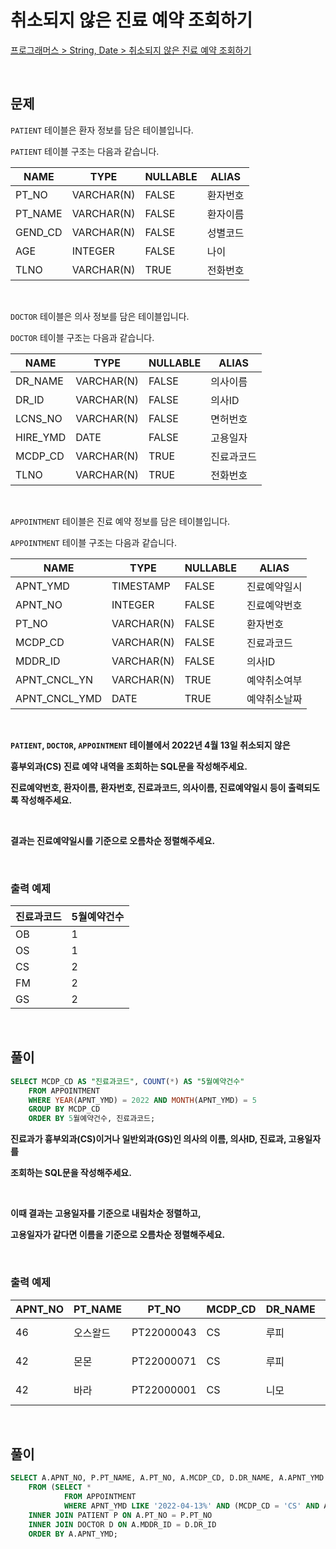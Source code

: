 # 취소되지 않은 진료 예약 조회하기

[프로그래머스 > String, Date > 취소되지 않은 진료 예약 조회하기](https://school.programmers.co.kr/learn/courses/30/lessons/132204)

<br/>

## 문제

`PATIENT` 테이블은 환자 정보를 담은 테이블입니다.

`PATIENT` 테이블 구조는 다음과 같습니다.

| NAME    | TYPE       | NULLABLE | ALIAS  |
| ------- | ---------- | -------- | ------ |
| PT_NO   | VARCHAR(N) | FALSE    | 환자번호 |
| PT_NAME | VARCHAR(N) | FALSE    | 환자이름 |
| GEND_CD | VARCHAR(N) | FALSE    | 성별코드 |
| AGE     | INTEGER    | FALSE    | 나이    |
| TLNO    | VARCHAR(N) | TRUE     | 전화번호 |

<br/>

`DOCTOR` 테이블은 의사 정보를 담은 테이블입니다.

`DOCTOR` 테이블 구조는 다음과 같습니다.

| NAME     | TYPE       | NULLABLE | ALIAS    |
| -------- | ---------- | -------- | -------- |
| DR_NAME  | VARCHAR(N) | FALSE    | 의사이름 |
| DR_ID    | VARCHAR(N) | FALSE    | 의사ID   |
| LCNS_NO  | VARCHAR(N) | FALSE    | 면허번호  |
| HIRE_YMD | DATE       | FALSE    | 고용일자  |
| MCDP_CD  | VARCHAR(N) | TRUE     | 진료과코드 |
| TLNO     | VARCHAR(N) | TRUE     | 전화번호  |

<br/>

`APPOINTMENT` 테이블은 진료 예약 정보를 담은 테이블입니다.

`APPOINTMENT` 테이블 구조는 다음과 같습니다.

| NAME          | TYPE       | NULLABLE | ALIAS       |
| ------------- | ---------- | -------- | ----------- |
| APNT_YMD      | TIMESTAMP  | FALSE    | 진료예약일시 |
| APNT_NO       | INTEGER    | FALSE    | 진료예약번호 |
| PT_NO         | VARCHAR(N) | FALSE    | 환자번호    |
| MCDP_CD       | VARCHAR(N) | FALSE    | 진료과코드   |
| MDDR_ID       | VARCHAR(N) | FALSE    | 의사ID      |
| APNT_CNCL_YN  | VARCHAR(N) | TRUE     | 예약취소여부 |
| APNT_CNCL_YMD | DATE       | TRUE     | 예약취소날짜 |

<br/>

**`PATIENT`, `DOCTOR`, `APPOINTMENT` 테이블에서 2022년 4월 13일 취소되지 않은**

**흉부외과(CS) 진료 예약 내역을 조회하는 SQL문을 작성해주세요.**

**진료예약번호, 환자이름, 환자번호, 진료과코드, 의사이름, 진료예약일시 등이 출력되도록 작성해주세요.**

<br/>

**결과는 진료예약일시를 기준으로 오름차순 정렬해주세요.**

<br/>

### 출력 예제

| 진료과코드 | 5월예약건수 |
| --------- | ---------- |
| OB        | 1          |
| OS        | 1          |
| CS        | 2          |
| FM        | 2          |
| GS        | 2          |

<br/>

## 풀이

```SQL
SELECT MCDP_CD AS "진료과코드", COUNT(*) AS "5월예약건수"
    FROM APPOINTMENT
    WHERE YEAR(APNT_YMD) = 2022 AND MONTH(APNT_YMD) = 5
    GROUP BY MCDP_CD
    ORDER BY 5월예약건수, 진료과코드;
```
**진료과가 흉부외과(CS)이거나 일반외과(GS)인 의사의 이름, 의사ID, 진료과, 고용일자를**

**조회하는 SQL문을 작성해주세요.**

<br/>

**이때 결과는 고용일자를 기준으로 내림차순 정렬하고,**

**고용일자가 같다면 이름을 기준으로 오름차순 정렬해주세요.**

<br/>

### 출력 예제

| APNT_NO | PT_NAME | PT_NO     | MCDP_CD | DR_NAME | APNT_YMD                  |
| ------- | ------- | --------- | ------- | ------- | -------------------------- |
| 46      | 오스왈드 | PT22000043 | CS     | 루피    | 2022-04-13 09:00:00.000000 |
| 42      | 몬몬    | PT22000071 | CS     | 루피     | 2022-04-13 12:30:00.000000 |
| 42      | 바라    | PT22000001 | CS     | 니모     | 2022-04-13 15:30:00.000000 |

<br/>

## 풀이

```SQL
SELECT A.APNT_NO, P.PT_NAME, A.PT_NO, A.MCDP_CD, D.DR_NAME, A.APNT_YMD
    FROM (SELECT *
            FROM APPOINTMENT
            WHERE APNT_YMD LIKE '2022-04-13%' AND (MCDP_CD = 'CS' AND APNT_CNCL_YN = 'N')) A
    INNER JOIN PATIENT P ON A.PT_NO = P.PT_NO
    INNER JOIN DOCTOR D ON A.MDDR_ID = D.DR_ID
    ORDER BY A.APNT_YMD;
```
